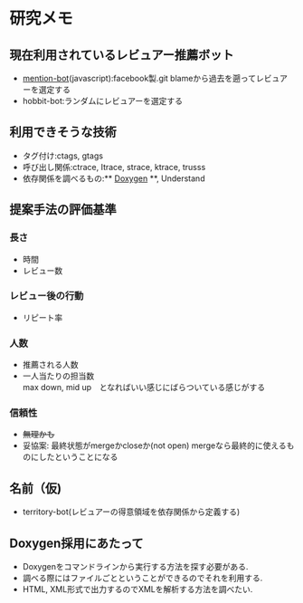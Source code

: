 # 研究メモ
## 現在利用されているレビュアー推薦ボット
* [mention-bot](https://github.com/facebook/mention-bot)(javascript):facebook製.git blameから過去を遡ってレビュアーを選定する
* hobbit-bot:ランダムにレビュアーを選定する

## 利用できそうな技術
* タグ付け:ctags, gtags
* 呼び出し関係:ctrace, Itrace, strace, ktrace, trusss
* 依存関係を調べるもの:** [Doxygen](http://www.doxygen.jp/) **, Understand

## 提案手法の評価基準
### 長さ
* 時間
* レビュー数  

### レビュー後の行動
* リピート率

### 人数
* 推薦される人数
* 一人当たりの担当数  
  max down, mid up　となればいい感じにばらついている感じがする

### 信頼性
* ~~無理かも~~
* 妥協案: 最終状態がmergeかcloseか(not open)
mergeなら最終的に使えるものにしたということになる


## 名前（仮)
* territory-bot(レビュアーの得意領域を依存関係から定義する)

## Doxygen採用にあたって
* Doxygenをコマンドラインから実行する方法を探す必要がある.
* 調べる際にはファイルごとということができるのでそれを利用する.
* HTML, XML形式で出力するのでXMLを解析する方法を調べたい.